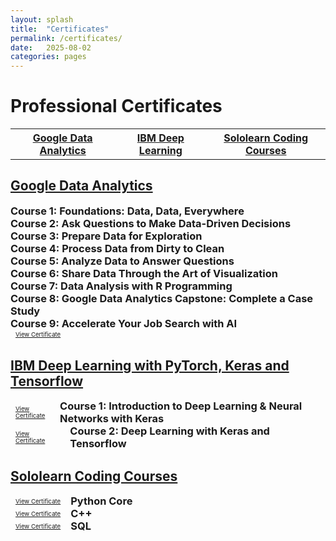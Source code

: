 ```yaml
---
layout: splash
title:  "Certificates"
permalink: /certificates/
date:   2025-08-02
categories: pages
---
```

<p> </p>

Professional Certificates
============

<table style="width:100%">
  <tr>
    <th><a href="#google-data-analytics" class="btn btn--info">Google Data Analytics</a></th>
    <th><a href="#ibm-deep-learning" class="btn btn--info">IBM Deep Learning</a></th>
    <th><a href="#sololearn" class="btn btn--info">Sololearn Coding Courses</a></th>
  </tr>
</table>

<h2 id="google-data-analytics">
  <a href="https://www.coursera.org/professional-certificates/google-data-analytics">Google Data Analytics</a>
</h2>

<div style="display: flex; align-items: center; justify-content: space-between;">
  <h3 style="margin: 0;">Course 1: Foundations: Data, Data, Everywhere</h3>
</div>

<div style="display: flex; align-items: center; justify-content: space-between;">
  <h3 style="margin: 0;">Course 2: Ask Questions to Make Data-Driven Decisions</h3>
</div>

<div style="display: flex; align-items: center; justify-content: space-between;">
  <h3 style="margin: 0;">Course 3: Prepare Data for Exploration</h3>
</div>

<div style="display: flex; align-items: center; justify-content: space-between;">
  <h3 style="margin: 0;">Course 4: Process Data from Dirty to Clean</h3>
</div>

<div style="display: flex; align-items: center; justify-content: space-between;">
  <h3 style="margin: 0;">Course 5: Analyze Data to Answer Questions</h3>
</div>

<div style="display: flex; align-items: center; justify-content: space-between;">
  <h3 style="margin: 0;">Course 6: Share Data Through the Art of Visualization</h3>
</div>

<div style="display: flex; align-items: center; justify-content: space-between;">
  <h3 style="margin: 0;">Course 7: Data Analysis with R Programming</h3>
</div>

<div style="display: flex; align-items: center; justify-content: space-between;">
  <h3 style="margin: 0;">Course 8: Google Data Analytics Capstone: Complete a Case Study</h3>
</div>

<div style="display: flex; align-items: center; justify-content: space-between;">
  <h3 style="margin: 0;">Course 9: Accelerate Your Job Search with AI</h3>
</div>

<div style="display: flex; align-items: center; justify-content: space-between;">
<a class="btn btn--primary" style="font-size: 0.6rem; padding: 0.15rem 0.5rem;" 
    href="/assets/pdf/certifications/google_data_certificate.pdf">View Certificate</a>
</div>

<h2 id="ibm-deep-learning">
  <a href="https://www.coursera.org/professional-certificates/ibm-deep-learning-with-pytorch-keras-tensorflow">IBM Deep Learning with PyTorch, Keras and Tensorflow</a>
</h2>

<div style="display: flex; align-items: center; center; gap: 0.5rem;">
  <a class="btn btn--primary" style="font-size: 0.6rem; padding: 0.15rem 0.5rem;" 
    href="/assets/pdf/certifications/ibm_intro_deep_learning_nn_keras.pdf">View Certificate</a>
  <h3 style="margin: 0;">Course 1: Introduction to Deep Learning & Neural Networks with Keras</h3>
</div>

<div style="display: flex; align-items: center; center; gap: 0.5rem;">
  <a class="btn btn--primary" style="font-size: 0.6rem; padding: 0.15rem 0.5rem;" 
    href="/assets/pdf/certifications/ibm_deep_learning_w_keras_tensorflow.pdf">View Certificate</a>
  <h3 style="margin: 0;">Course 2: Deep Learning with Keras and Tensorflow</h3>
</div>



<h2 id="sololearn">
  <a href="https://www.sololearn.com/en/profile/2919733">Sololearn Coding Courses</a>
</h2>

<div style="display: flex; align-items: center; center; gap: 0.5rem;">
  <a class="btn btn--primary" style="font-size: 0.6rem; padding: 0.15rem 0.5rem;" 
    href="/assets/pdf/certifications/sololearn_python.pdf">View Certificate</a>
  <h3 style="margin: 0;">Python Core</h3>
</div>

<div style="display: flex; align-items: center; center; gap: 0.5rem;">
  <a class="btn btn--primary" style="font-size: 0.6rem; padding: 0.15rem 0.5rem;" 
    href="/assets/pdf/certifications/sololearn_cpp.pdf">View Certificate</a>
  <h3 style="margin: 0;">C++</h3>
</div>

<div style="display: flex; align-items: center; center; gap: 0.5rem;">
  <a class="btn btn--primary" style="font-size: 0.6rem; padding: 0.15rem 0.5rem;" 
    href="/assets/pdf/certifications/sololearn_sql.pdf">View Certificate</a>
  <h3 style="margin: 0;">SQL</h3>
</div>
